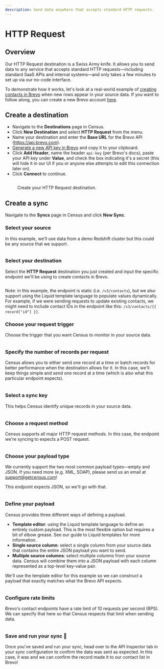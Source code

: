 ```yaml
---
description: Send data anywhere that accepts standard HTTP requests.
---
```


# HTTP Request

## Overview

Our HTTP Request destination is a Swiss Army knife. It allows you to send data to any service that accepts standard HTTP requests—including standard SaaS APIs and internal systems—and only takes a few minutes to set up via our no-code interface.

To demonstrate how it works, let's look at a real-world example of [creating contacts in Brevo](https://developers.brevo.com/reference/createcontact) when new rows appear in your source data. If you want to follow along, you can create a new Brevo account [here](https://www.brevo.com/).

## Create a destination

* Navigate to the **Destinations** page in Census.
* Click **New Destination** and select **HTTP Request** from the menu.
* Name your destination and enter the **Base URL** for the Brevo API (https://api.brevo.com).
* [Generate a new API key in Brevo](https://app.brevo.com/settings/keys/api) and copy it to your clipboard.
* Click **Add Header**, name the header `api-key` (per Brevo's docs), paste your API key under **Value**, and check the box indicating it's a secret (this will hide it in our UI if you or anyone else attempts to edit this connection later on).
* Click **Connect** to continue.

<figure><img src="../.gitbook/assets/CleanShot 2023-09-25 at 17.00.14@2x (1).png" alt=""><figcaption><p>Create your HTTP Request destination.</p></figcaption></figure>

## Create a sync

Navigate to the **Syncs** page in Census and click **New Sync**.

### Select your source

In this example, we'll use data from a demo Redshift cluster but this could be any source that we support.

<figure><img src="../.gitbook/assets/CleanShot 2023-09-25 at 17.08.55@2x.png" alt=""><figcaption></figcaption></figure>

### Select your destination

Select the **HTTP Request** destination you just created and input the specific endpoint we'll be using to create contacts in Brevo.

<figure><img src="../.gitbook/assets/CleanShot 2023-09-25 at 17.14.00@2x.png" alt=""><figcaption></figcaption></figure>

Note: in this example, the endpoint is static (i.e. `/v3/contacts`), but we also support using the Liquid template language to populate values dynamically. For example, if we were sending requests to update existing contacts, we might need to include contact IDs in the endpoint like this: `/v3/contacts/{{ record["id"] }}`.

### Choose your request trigger

Choose the trigger that you want Census to monitor in your source data.&#x20;

<figure><img src="../.gitbook/assets/CleanShot 2023-09-25 at 17.24.32@2x.png" alt=""><figcaption></figcaption></figure>

### Specify the number of records per request

Census allows you to either send one record at a time or batch records for better performance when the destination allows for it. In this case, we'll keep things simple and send one record at a time (which is also what this particular endpoint expects).

<figure><img src="../.gitbook/assets/CleanShot 2023-09-25 at 17.27.23@2x.png" alt=""><figcaption></figcaption></figure>

### Select a sync key

This helps Census identify unique records in your source data.

<figure><img src="../.gitbook/assets/CleanShot 2023-09-25 at 17.30.21@2x.png" alt=""><figcaption></figcaption></figure>

### Choose a request method

Census supports all major HTTP request methods. In this case, the endpoint we're syncing to expects a POST request.

<figure><img src="../.gitbook/assets/CleanShot 2023-09-25 at 17.32.02@2x.png" alt=""><figcaption></figcaption></figure>

### Choose your payload type

We currently support the two most common payload types—empty and JSON. If you need more (e.g. XML, SOAP), please send us an email at [support@getcensus.com](mailto:support@getcensus.com)!

This endpoint expects JSON, so we'll go with that.

<figure><img src="../.gitbook/assets/CleanShot 2023-09-25 at 17.32.57@2x.png" alt=""><figcaption></figcaption></figure>

### Define your payload

Census provides three different ways of defining a payload.

* **Template editor**: using the Liquid template language to define an entirely custom payload. This is the most flexible option but requires a bit of elbow grease. See our guide to Liquid templates for more information.
* **Single source column**: select a single column from your source data that contains the entire JSON payload you want to send.
* **Multiple source columns**: select multiple columns from your source data. Census will combine them into a JSON payload with each column represented as a top-level key-value pair.

We'll use the template editor for this example so we can construct a payload that exactly matches what the Brevo API expects.

<figure><img src="../.gitbook/assets/CleanShot 2023-09-25 at 17.49.11@2x.png" alt=""><figcaption></figcaption></figure>

### Configure rate limits

Brevo's contact endpoints have a rate limit of 10 requests per second (RPS). We can specify that here so that Census respects that limit when sending data.

<figure><img src="../.gitbook/assets/CleanShot 2023-09-25 at 17.39.02@2x.png" alt=""><figcaption></figcaption></figure>

### Save and run your sync :clap:

Once you've saved and run your sync, head over to the API Inspector tab in your sync configuration to confirm the data was sent as expected. In this case, it was and we can confirm the record made it to our contact list in Brevo!

